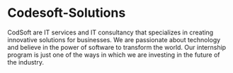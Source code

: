 # Codesoft-Solutions
CodSoft are IT services and IT consultancy  that specializes in creating innovative solutions for businesses. We are passionate about technology and believe in the power of software to transform the world. Our internship program is just one of the ways in which we are investing in the future of the industry.
